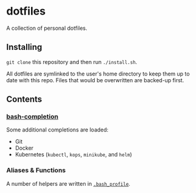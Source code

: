 # dotfiles

A collection of personal dotfiles.

## Installing

`git clone` this repository and then run `./install.sh`.

All dotfiles are symlinked to the user's home directory to keep them up to date with this repo. Files that would be overwritten are backed-up first.

## Contents

### [bash-completion](https://github.com/scop/bash-completion)

Some additional completions are loaded:

- Git
- Docker
- Kubernetes (`kubectl`, `kops`, `minikube`, and `helm`)

### Aliases & Functions

A number of helpers are written in [`.bash_profile`](./bash_profile).

